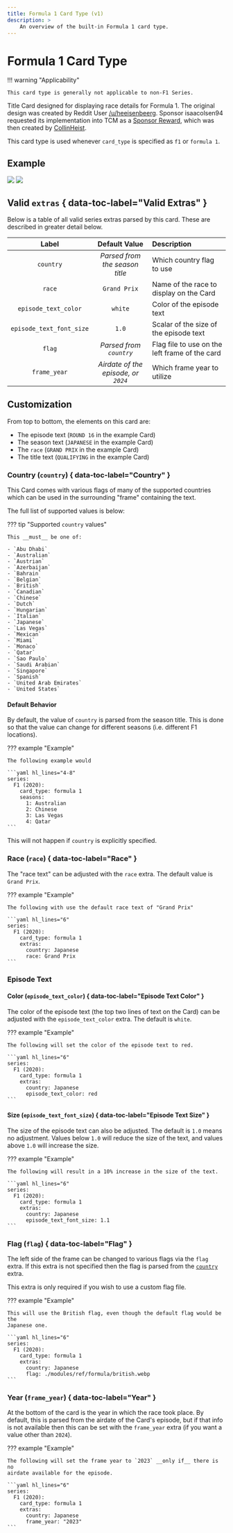 ```yaml
---
title: Formula 1 Card Type (v1)
description: >
    An overview of the built-in Formula 1 card type.
---
```


<link rel="stylesheet" type="text/css" href="https://unpkg.com/image-compare-viewer/dist/image-compare-viewer.min.css">
<script src="../../../javascripts/imageCompare.js" defer></script>

# Formula 1 Card Type

!!! warning "Applicability"

    This card type is generally not applicable to non-F1 Series.

Title Card designed for displaying race details for Formula 1. The original
design was created by Reddit User
[/u/heeisenbeerg](https://www.reddit.com/u/heeisenbeerg). Sponsor
isaacolsen94 requested its implementation into TCM as a
[Sponsor Reward](https://github.com/sponsors/CollinHeist?frequency=one-time),
which was then created by [CollinHeist](https://github.com/CollinHeist).

This card type is used whenever `card_type` is specified as `f1` or `formula 1`.

## Example

<div class="image-compare example-card"
    data-starting-point="80"
    data-left-label="Standard" data-right-label="Blurred">
    <img src="../../card_types/assets/formula.webp"/>
    <img src="./assets/f1_blurred.webp"/>
</div>

## Valid `extras` { data-toc-label="Valid Extras" }

Below is a table of all valid series extras parsed by this card. These are
described in greater detail below.

| Label | Default Value | Description |
| :---: | :-----------: | :---------- |
| `country` | _Parsed from the season title_ | Which country flag to use |
| `race` | `Grand Prix` | Name of the race to display on the Card |
| `episode_text_color` | `white` | Color of the episode text |
| `episode_text_font_size` | `1.0` | Scalar of the size of the episode text |
| `flag` | _Parsed from `country`_ | Flag file to use on the left frame of the card |
| `frame_year` | _Airdate of the episode, or `2024`_ | Which frame year to utilize |

## Customization

From top to bottom, the elements on this card are:

- The episode text (`ROUND 16` in the example Card)
- The season text (`JAPANESE` in the example Card)
- The `race` (`GRAND PRIX` in the example Card)
- The title text (`QUALIFYING` in the example Card)

### Country (`country`) { data-toc-label="Country" }

This Card comes with various flags of many of the supported countries which can
be used in the surrounding "frame" containing the text.

The full list of supported values is below:

??? tip "Supported `country` values"

    This __must__ be one of:

    - `Abu Dhabi`
    - `Australian`
    - `Austrian`
    - `Azerbaijan`
    - `Bahrain`
    - `Belgian`
    - `British`
    - `Canadian`
    - `Chinese`
    - `Dutch`
    - `Hungarian`
    - `Italian`
    - `Japanese`
    - `Las Vegas`
    - `Mexican`
    - `Miami`
    - `Monaco`
    - `Qatar`
    - `Sao Paulo`
    - `Saudi Arabian`
    - `Singapore`
    - `Spanish`
    - `United Arab Emirates`
    - `United States`

#### Default Behavior

By default, the value of `country` is parsed from the season title. This is done
so that the value can change for different seasons (i.e. different F1 locations).

??? example "Example"

    The following example would 

    ```yaml hl_lines="4-8"
    series:
      F1 (2020):
        card_type: formula 1
        seasons:
          1: Australian
          2: Chinese
          3: Las Vegas
          4: Qatar
    ```

This will not happen if `country` is explicitly specified.

### Race (`race`) { data-toc-label="Race" }

The "race text" can be adjusted with the `race` extra. The default value is
`Grand Prix`.

??? example "Example"

    The following with use the default race text of "Grand Prix"

    ```yaml hl_lines="6"
    series:
      F1 (2020):
        card_type: formula 1
        extras:
          country: Japanese
          race: Grand Prix
    ```

### Episode Text

#### Color (`episode_text_color`) { data-toc-label="Episode Text Color" }

The color of the episode text (the top two lines of text on the Card) can be
adjusted with the `episode_text_color` extra. The default is `white`.

??? example "Example"

    The following will set the color of the episode text to red.

    ```yaml hl_lines="6"
    series:
      F1 (2020):
        card_type: formula 1
        extras:
          country: Japanese
          episode_text_color: red
    ```

#### Size (`episode_text_font_size`) { data-toc-label="Episode Text Size" }

The size of the episode text can also be adjusted. The default is `1.0` means no
adjustment. Values below `1.0` will reduce the size of the text, and values
above `1.0` will increase the size.

??? example "Example"

    The following will result in a 10% increase in the size of the text.

    ```yaml hl_lines="6"
    series:
      F1 (2020):
        card_type: formula 1
        extras:
          country: Japanese
          episode_text_font_size: 1.1
    ```

### Flag (`flag`) { data-toc-label="Flag" }

The left side of the frame can be changed to various flags via the `flag` extra.
If this extra is not specified then the flag is parsed from the
[`country`](#country-country) extra.

This extra is only required if you wish to use a custom flag file.

??? example "Example"

    This will use the British flag, even though the default flag would be the
    Japanese one.

    ```yaml hl_lines="6"
    series:
      F1 (2020):
        card_type: formula 1
        extras:
          country: Japanese
          flag: ./modules/ref/formula/british.webp
    ```

### Year (`frame_year`) { data-toc-label="Year" }

At the bottom of the card is the year in which the race took place. By default,
this is parsed from the airdate of the Card's episode, but if that info is not
available then this can be set with the `frame_year` extra (if you want a value
other than `2024`).

??? example "Example"

    The following will set the frame year to `2023` __only if__ there is no
    airdate available for the episode.

    ```yaml hl_lines="6"
    series:
      F1 (2020):
        card_type: formula 1
        extras:
          country: Japanese
          frame_year: "2023"
    ```

